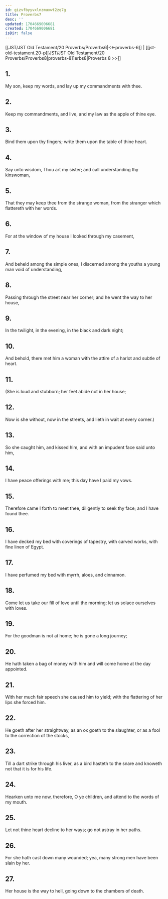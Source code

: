 ```yaml
---
id: gizvfbyyvxlnzmuxwt2zq7g
title: Proverbs7
desc: ''
updated: 1704669006681
created: 1704669006681
isDir: false
---
```

[[JST/JST Old Testament/20 Proverbs/Proverbs6|<<-proverbs-6]] | [[jst-old-testament.20-p[[JST/JST Old Testament/20 Proverbs/Proverbs8|proverbs-8]]erbs8|Proverbs 8 >>]]
## 1.
My son, keep my words, and lay up my commandments with thee.
## 2.
Keep my commandments, and live, and my law as the apple of thine eye.
## 3.
Bind them upon thy fingers; write them upon the table of thine heart.
## 4.
Say unto wisdom, Thou art my sister; and call understanding thy kinswoman,
## 5.
That they may keep thee from the strange woman, from the stranger which flattereth with her words.
## 6.
For at the window of my house I looked through my casement,
## 7.
And beheld among the simple ones, I discerned among the youths a young man void of understanding,
## 8.
Passing through the street near her corner; and he went the way to her house,
## 9.
In the twilight, in the evening, in the black and dark night;
## 10.
And behold, there met him a woman with the attire of a harlot and subtle of heart.
## 11.
(She is loud and stubborn; her feet abide not in her house;
## 12.
Now is she without, now in the streets, and lieth in wait at every corner.)
## 13.
So she caught him, and kissed him, and with an impudent face said unto him,
## 14.
I have peace offerings with me; this day have I paid my vows.
## 15.
Therefore came I forth to meet thee, diligently to seek thy face; and I have found thee.
## 16.
I have decked my bed with coverings of tapestry, with carved works, with fine linen of Egypt.
## 17.
I have perfumed my bed with myrrh, aloes, and cinnamon.
## 18.
Come let us take our fill of love until the morning; let us solace ourselves with loves.
## 19.
For the goodman is not at home; he is gone a long journey;
## 20.
He hath taken a bag of money with him and will come home at the day appointed.
## 21.
With her much fair speech she caused him to yield; with the flattering of her lips she forced him.
## 22.
He goeth after her straightway, as an ox goeth to the slaughter, or as a fool to the correction of the stocks,
## 23.
Till a dart strike through his liver, as a bird hasteth to the snare and knoweth not that it is for his life.
## 24.
Hearken unto me now, therefore, O ye children, and attend to the words of my mouth.
## 25.
Let not thine heart decline to her ways; go not astray in her paths.
## 26.
For she hath cast down many wounded; yea, many strong men have been slain by her.
## 27.
Her house is the way to hell, going down to the chambers of death.

